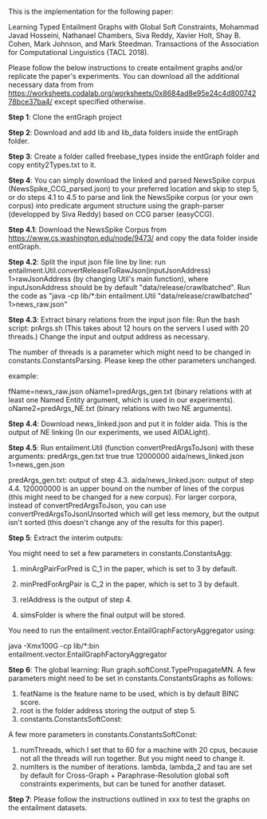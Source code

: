 This is the implementation for the following paper:

Learning Typed Entailment Graphs with Global Soft Constraints, Mohammad Javad Hosseini, Nathanael Chambers, Siva Reddy, Xavier Holt, Shay B. Cohen, Mark Johnson, and Mark Steedman. Transactions of the Association for Computational Linguistics (TACL 2018).

Please follow the below instructions to create entailment graphs and/or replicate the paper's experiments. You can download all the additional necessary data from from https://worksheets.codalab.org/worksheets/0x8684ad8e95e24c4d80074278bce37ba4/ except specified otherwise.

**Step 1**: Clone the entGraph project

**Step 2**: Download and add lib and lib_data folders inside the entGraph folder.

**Step 3**: Create a folder called freebase_types inside the entGraph folder and copy entity2Types.txt to it.

**Step 4**: You can simply download the linked and parsed NewsSpike corpus (NewsSpike_CCG_parsed.json) to your preferred location and skip to step 5, or do steps 4.1 to 4.5 to parse and link the NewsSpike corpus (or your own corpus) into predicate argument structure using the graph-parser (developped by Siva Reddy) based on CCG parser (easyCCG).

**Step 4.1**: Download the NewsSpike Corpus from https://www.cs.washington.edu/node/9473/ and copy the data folder inside entGraph.
   
**Step 4.2**: Split the input json file line by line: run entailment.Util.convertReleaseToRawJson(inputJsonAddress) 1>rawJsonAddress (by changing Util's main function), where inputJsonAddress should be by default "data/release/crawlbatched". Run the code as "java -cp lib/*:bin entailment.Util "data/release/crawlbatched" 1>news_raw.json"

**Step 4.3**: Extract binary relations from the input json file: Run the bash script: prArgs.sh (This takes about 12 hours on the servers I used with 20 threads.) Change the input and output address as necessary.

The number of threads is a parameter which might need to be changed in constants.ConstantsParsing. Please keep the other parameters unchanged.

example:

fName=news_raw.json
oName1=predArgs_gen.txt (binary relations with at least one Named Entity argument, which is used in our experiments).
oName2=predArgs_NE.txt (binary relations with two NE arguments).

**Step 4.4**: Download news_linked.json and put it in folder aida. This is the output of NE linking (In our experiments, we used AIDALight).

**Step 4.5**: Run entailment.Util (function convertPredArgsToJson) with these arguments: predArgs_gen.txt true true 12000000 aida/news_linked.json 1>news_gen.json

predArgs_gen.txt: output of step 4.3.
aida/news_linked.json: output of step 4.4.
120000000 is an upper bound on the number of lines of the corpus (this might need to be changed for a new corpus). For larger corpora, instead of convertPredArgsToJson, you can use convertPredArgsToJsonUnsorted which will get less memory, but the output isn't sorted (this doesn't change any of the results for this paper).

**Step 5**: Extract the interim outputs:

You might need to set a few parameters in constants.ConstantsAgg:

  1. minArgPairForPred is C_1 in the paper, which is set to 3 by default.

  2. minPredForArgPair is C_2 in the paper, which is set to 3 by default.

  3. relAddress is the output of step 4.

  4. simsFolder is where the final output will be stored.

You need to run the entailment.vector.EntailGraphFactoryAggregator using:

java -Xmx100G -cp lib/*:bin  entailment.vector.EntailGraphFactoryAggregator

**Step 6**: The global learning: Run graph.softConst.TypePropagateMN. A few parameters might need to be set in constants.ConstantsGraphs as follows:

  1. featName is the feature name to be used, which is by default BINC score.
  2. root is the folder address storing the output of step 5.
  3. constants.ConstantsSoftConst:

A few more parameters in constants.ConstantsSoftConst:

  1. numThreads, which I set that to 60 for a machine with 20 cpus, because not all the threads will run together. But you might need to change it.
  2. numIters is the number of iterations. lambda, lambda_2 and tau are set by default for Cross-Graph + Paraphrase-Resolution global soft constraints experiments, but can be tuned for another dataset.

**Step 7**: Please follow the instructions outlined in xxx to test the graphs on the entailment datasets.
